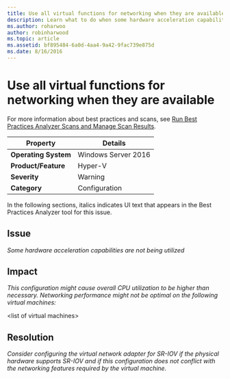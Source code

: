 ```yaml
---
title: Use all virtual functions for networking when they are available
description: Learn what to do when some hardware acceleration capabilities are not being utilized.
ms.author: roharwoo
author: robinharwood
ms.topic: article
ms.assetid: bf895484-6a0d-4aa4-9a42-9fac739e875d
ms.date: 8/16/2016
---
```

# Use all virtual functions for networking when they are available

>

For more information about best practices and scans, see [Run Best Practices Analyzer Scans and Manage Scan Results](/previous-versions/windows/it-pro/windows-server-2012-R2-and-2012/hh831400(v=ws.11)).

|Property|Details|
|-|-|
|**Operating System**|Windows Server 2016|
|**Product/Feature**|Hyper-V|
|**Severity**|Warning|
|**Category**|Configuration|

In the following sections, italics indicates UI text that appears in the Best Practices Analyzer tool for this issue.

## Issue
*Some hardware acceleration capabilities are not being utilized*

## Impact
*This configuration might cause overall CPU utilization to be higher than necessary. Networking performance might not be optimal on the following virtual machines:*

\<list of virtual machines>

## Resolution
*Consider configuring the virtual network adapter for SR-IOV if the physical hardware supports SR-IOV and if this configuration does not conflict with the networking features required by the virtual machine.*
